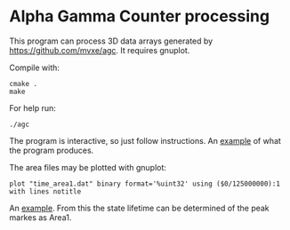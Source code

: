 # Alpha Gamma Counter processing

This program can process 3D data arrays generated by <https://github.com/mvxe/agc>.
It requires gnuplot.


Compile with:
```
cmake .
make
```
For help run:
```
./agc
```
The program is interactive, so just follow instructions.
An [example](sample/sample.png) of what the program produces. 

The area files may be plotted with gnuplot:
```
plot "time_area1.dat" binary format='%uint32' using ($0/125000000):1 with lines notitle
```
An [example](area1-time/sample.png). From this the state lifetime can be determined of the peak markes as Area1.
